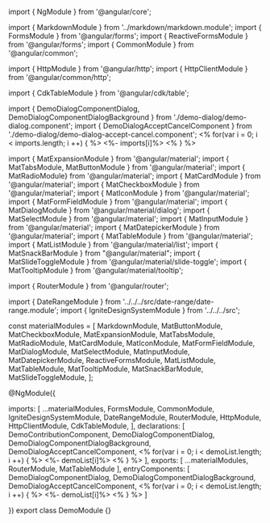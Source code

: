 import { NgModule } from '@angular/core';

import { MarkdownModule } from '../markdown/markdown.module';
import { FormsModule } from '@angular/forms';
import { ReactiveFormsModule } from '@angular/forms';
import { CommonModule } from '@angular/common';

import { HttpModule } from '@angular/http';
import { HttpClientModule } from '@angular/common/http';

import { CdkTableModule } from '@angular/cdk/table';

import { DemoDialogComponentDialog, DemoDialogComponentDialogBackground } from './demo-dialog/demo-dialog.component';
import { DemoDialogAcceptCancelComponent } from './demo-dialog/demo-dialog-accept-cancel.component';
<% for(var i = 0; i < imports.length; i ++) { %> <%- imports[i]%> 
<% } %>

import { MatExpansionModule } from '@angular/material';
import { MatTabsModule, MatButtonModule } from '@angular/material';
import { MatRadioModule} from '@angular/material';
import { MatCardModule } from '@angular/material';
import { MatCheckboxModule } from '@angular/material';
import { MatIconModule } from '@angular/material';
import { MatFormFieldModule } from '@angular/material';
import { MatDialogModule } from '@angular/material/dialog';
import { MatSelectModule } from '@angular/material';
import { MatInputModule } from '@angular/material';
import { MatDatepickerModule } from '@angular/material';
import { MatTableModule } from '@angular/material';
import { MatListModule } from '@angular/material/list';
import { MatSnackBarModule } from "@angular/material";
import { MatSlideToggleModule } from '@angular/material/slide-toggle';
import { MatTooltipModule } from '@angular/material/tooltip';

import { RouterModule } from '@angular/router';

import { DateRangeModule } from '../../../src/date-range/date-range.module';
import { IgniteDesignSystemModule } from '../../../src';

const materialModules = [
    MarkdownModule,
    MatButtonModule,
    MatCheckboxModule,
    MatExpansionModule,
    MatTabsModule,
    MatRadioModule,
    MatCardModule,
    MatIconModule,
    MatFormFieldModule,
    MatDialogModule,
    MatSelectModule,
    MatInputModule,
    MatDatepickerModule,
    ReactiveFormsModule,
    MatListModule,
    MatTableModule,
    MatTooltipModule,
    MatSnackBarModule,
    MatSlideToggleModule,
];

@NgModule({

  imports: [
    ...materialModules,
    FormsModule,
    CommonModule,
    IgniteDesignSystemModule,
    DateRangeModule,
    RouterModule,
    HttpModule,
    HttpClientModule,
    CdkTableModule,
  ],
  declarations: [
      DemoContributionComponent,
      DemoDialogComponentDialog,
      DemoDialogComponentDialogBackground,
      DemoDialogAcceptCancelComponent,
    <% for(var i = 0; i < demoList.length; i ++) { %> <%- demoList[i]%> 
    <% } %>
  ],
  exports: [
      ...materialModules, RouterModule, MatTableModule
  ],
    entryComponents: [
        DemoDialogComponentDialog,
        DemoDialogComponentDialogBackground,
        DemoDialogAcceptCancelComponent,
        <% for(var i = 0; i < demoList.length; i ++) { %> <%- demoList[i]%> 
        <% } %>
    ]

})
export class DemoModule {}